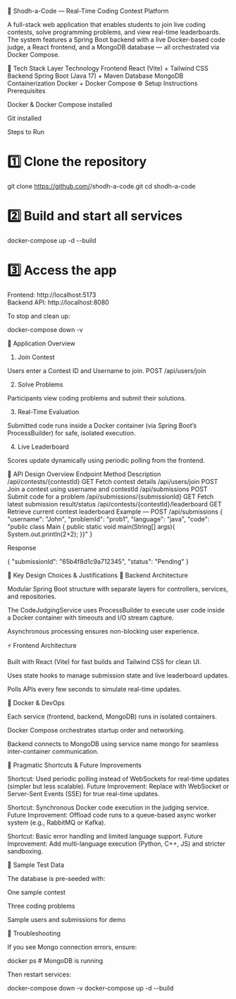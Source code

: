 🧠 Shodh-a-Code — Real-Time Coding Contest Platform

A full-stack web application that enables students to join live coding contests, solve programming problems, and view real-time leaderboards.
The system features a Spring Boot backend with a live Docker-based code judge, a React frontend, and a MongoDB database — all orchestrated via Docker Compose.

🚀 Tech Stack
Layer	Technology
Frontend	React (Vite) + Tailwind CSS
Backend	Spring Boot (Java 17) + Maven
Database	MongoDB
Containerization	Docker + Docker Compose
⚙️ Setup Instructions
Prerequisites

Docker & Docker Compose installed

Git installed

Steps to Run
# 1️⃣ Clone the repository
git clone https://github.com/<your-username>/shodh-a-code.git
cd shodh-a-code

# 2️⃣ Build and start all services
docker-compose up -d --build

# 3️⃣ Access the app
Frontend: http://localhost:5173  
Backend API: http://localhost:8080


To stop and clean up:

docker-compose down -v

🧩 Application Overview
1. Join Contest

Users enter a Contest ID and Username to join.
POST /api/users/join

2. Solve Problems

Participants view coding problems and submit their solutions.

3. Real-Time Evaluation

Submitted code runs inside a Docker container (via Spring Boot’s ProcessBuilder) for safe, isolated execution.

4. Live Leaderboard

Scores update dynamically using periodic polling from the frontend.

🧱 API Design Overview
Endpoint	Method	Description
/api/contests/{contestId}	GET	Fetch contest details
/api/users/join	POST	Join a contest using username and contestId
/api/submissions	POST	Submit code for a problem
/api/submissions/{submissionId}	GET	Fetch latest submission result/status
/api/contests/{contestId}/leaderboard	GET	Retrieve current contest leaderboard
Example — POST /api/submissions
{
  "username": "John",
  "problemId": "prob1",
  "language": "java",
  "code": "public class Main { public static void main(String[] args){ System.out.println(2+2); }}"
}


Response

{
  "submissionId": "65b4f8d1c9a712345",
  "status": "Pending"
}

🧠 Key Design Choices & Justifications
🧩 Backend Architecture

Modular Spring Boot structure with separate layers for controllers, services, and repositories.

The CodeJudgingService uses ProcessBuilder to execute user code inside a Docker container with timeouts and I/O stream capture.

Asynchronous processing ensures non-blocking user experience.

⚡ Frontend Architecture

Built with React (Vite) for fast builds and Tailwind CSS for clean UI.

Uses state hooks to manage submission state and live leaderboard updates.

Polls APIs every few seconds to simulate real-time updates.

🐳 Docker & DevOps

Each service (frontend, backend, MongoDB) runs in isolated containers.

Docker Compose orchestrates startup order and networking.

Backend connects to MongoDB using service name mongo for seamless inter-container communication.

🧩 Pragmatic Shortcuts & Future Improvements

Shortcut: Used periodic polling instead of WebSockets for real-time updates (simpler but less scalable).
Future Improvement: Replace with WebSocket or Server-Sent Events (SSE) for true real-time updates.

Shortcut: Synchronous Docker code execution in the judging service.
Future Improvement: Offload code runs to a queue-based async worker system (e.g., RabbitMQ or Kafka).

Shortcut: Basic error handling and limited language support.
Future Improvement: Add multi-language execution (Python, C++, JS) and stricter sandboxing.

🧪 Sample Test Data

The database is pre-seeded with:

One sample contest

Three coding problems

Sample users and submissions for demo

🧰 Troubleshooting

If you see Mongo connection errors, ensure:

docker ps  # MongoDB is running


Then restart services:

docker-compose down -v
docker-compose up -d --build

